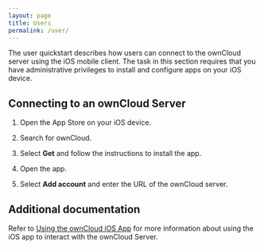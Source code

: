 ```yaml
---
layout: page
title: Users
permalink: /user/
---
```


The user quickstart describes how users can connect to the ownCloud server using the iOS mobile client. The task in this section requires that you have administrative privileges to install and configure apps on your iOS device.

## Connecting to an ownCloud Server

1. Open the App Store on your iOS device.

2. Search for ownCloud.

3. Select **Get** and follow the instructions to install the app.

4. Open the app.

5. Select **Add account** and enter the URL of the ownCloud server.

## Additional documentation
Refer to [Using the ownCloud iOS App](https://doc.owncloud.com/ios/) for more information about using the iOS app to interact with the ownCloud Server.
